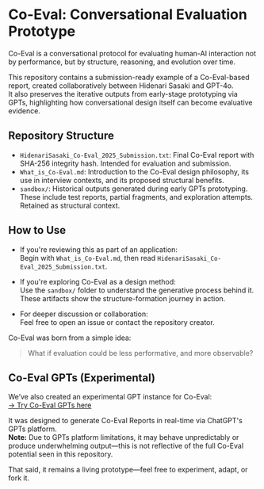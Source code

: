 # Co-Eval: Conversational Evaluation Prototype

Co-Eval is a conversational protocol for evaluating human-AI interaction not by performance, but by structure, reasoning, and evolution over time.

This repository contains a submission-ready example of a Co-Eval-based report, created collaboratively between Hidenari Sasaki and GPT-4o.  
It also preserves the iterative outputs from early-stage prototyping via GPTs, highlighting how conversational design itself can become evaluative evidence.

## Repository Structure

- `HidenariSasaki_Co-Eval_2025_Submission.txt`: Final Co-Eval report with SHA-256 integrity hash. Intended for evaluation and submission.
- `What_is_Co-Eval.md`: Introduction to the Co-Eval design philosophy, its use in interview contexts, and its proposed structural benefits.
- `sandbox/`: Historical outputs generated during early GPTs prototyping.  
  These include test reports, partial fragments, and exploration attempts. Retained as structural context.

## How to Use

- If you're reviewing this as part of an application:  
  Begin with `What_is_Co-Eval.md`, then read `HidenariSasaki_Co-Eval_2025_Submission.txt`.

- If you're exploring Co-Eval as a design method:  
  Use the `sandbox/` folder to understand the generative process behind it. These artifacts show the structure-formation journey in action.

- For deeper discussion or collaboration:  
  Feel free to open an issue or contact the repository creator.

Co-Eval was born from a simple idea:  
> What if evaluation could be less performative, and more observable?

## Co-Eval GPTs (Experimental)

We’ve also created an experimental GPT instance for Co-Eval:  
[→ Try Co-Eval GPTs here](https://chatgpt.com/g/g-682e3f04d4d481919c074a98fa11ad8d)

It was designed to generate Co-Eval Reports in real-time via ChatGPT's GPTs platform.  
**Note:** Due to GPTs platform limitations, it may behave unpredictably or produce underwhelming output—this is not reflective of the full Co-Eval potential seen in this repository.

That said, it remains a living prototype—feel free to experiment, adapt, or fork it.
